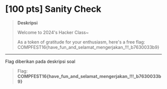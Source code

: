 # [100 pts] Sanity Check

>**Deskripsi**
>
>Welcome to 2024's Hacker Class~
>
>As a token of gratitude for your enthusiasm, here's a free flag: COMPFEST16{have_fun_and_selamat_mengerjakan_!!!_b7630033b9}

_______________________________________________________________________________________________________________________________

Flag diberikan pada deskripsi soal
>Flag: **COMPFEST16{have_fun_and_selamat_mengerjakan_!!!_b7630033b9}**

